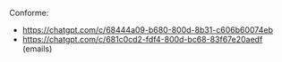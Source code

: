 Conforme:
- https://chatgpt.com/c/68444a09-b680-800d-8b31-c606b60074eb
- https://chatgpt.com/c/681c0cd2-fdf4-800d-bc68-83f67e20aedf (emails)
